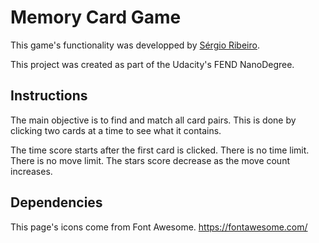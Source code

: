 # Memory Card Game

This game's functionality was developped by [Sérgio Ribeiro](https://sergiomrib.github.com).

This project was created as part of the Udacity's FEND NanoDegree.

## Instructions

The main objective is to find and match all card pairs.
This is done by clicking two cards at a time to see what it contains.

The time score starts after the first card is clicked.
There is no time limit.
There is no move limit.
The stars score decrease as the move count increases.

## Dependencies
This page's icons come from Font Awesome.
https://fontawesome.com/

